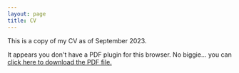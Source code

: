 ```yaml
---
layout: page
title: CV
---
```

<p>This is a copy of my CV as of September 2023.</p>

<object data="assets/documents/PSUMMERS_CV_09182023.pdf" type="application/pdf" width="100%" height="1000">
  
  <p>It appears you don't have a PDF plugin for this browser.
    No biggie... you can <a href="assets/documents/PSUMMERS_CV.pdf">click here to
      download the PDF file.</a></p>
  
</object>
